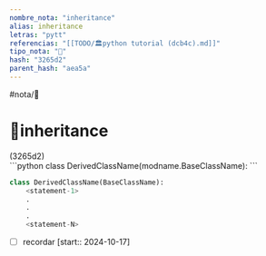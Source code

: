 ```yaml
---
nombre_nota: "inheritance"
alias: inheritance
letras: "pytt"
referencias: "[[TODO/🏛️python tutorial (dcb4c).md]]"
tipo_nota: "📑"
hash: "3265d2"
parent_hash: "aea5a"
---
```


#nota/📑

# 📑inheritance
<div class="hash">(3265d2)</div>
```python
class DerivedClassName(modname.BaseClassName):
```

```python
class DerivedClassName(BaseClassName):
    <statement-1>
    .
    .
    .
    <statement-N>
```



- [ ] recordar  [start:: 2024-10-17]
